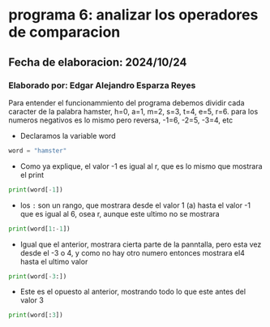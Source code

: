 # programa 6: analizar los operadores de comparacion
## Fecha de elaboracion: 2024/10/24
### Elaborado por: Edgar Alejandro Esparza Reyes
Para entender el funcionammiento del programa debemos dividir cada caracter de la  palabra hamster, h=0, a=1, m=2, s=3, t=4, e=5, r=6. para los numeros negativos es lo mismo pero reversa, -1=6, -2=5, -3=4, etc
- Declaramos la variable word
``` python
word = "hamster"
```
- Como ya explique, el valor -1 es igual al  r, que es lo mismo que mostrara el print
``` python
print(word[-1])
```
- los `:` son un rango, que mostrara desde el valor 1 (a) hasta el valor -1 que es igual al 6, osea r, aunque este ultimo no se mostrara
``` python
print(word[1:-1])
```
- Igual que el anterior, mostrara cierta parte de la panntalla, pero esta vez desde el -3 o 4, y como no hay otro numero entonces mostrara el4 hasta el ultimo valor
``` python
print(word[-3:])
```
- Este es el opuesto al anterior, mostrando todo lo que este antes del valor 3
``` python
print(word[:3])
```
